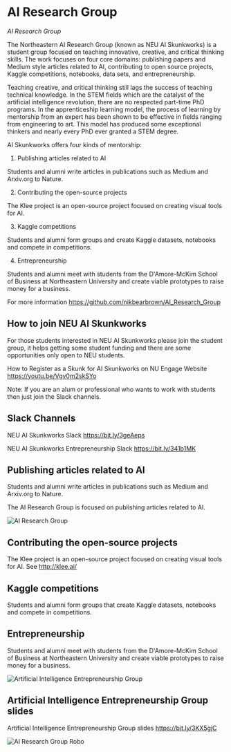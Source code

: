 # AI Research Group
*AI Research Group*  

The Northeastern AI Research Group (known as NEU AI Skunkworks) is a student group focused on teaching innovative, creative, and critical thinking skills. The work focuses on four core domains: publishing papers and Medium style articles related to AI, contributing to open source projects, Kaggle competitions, notebooks, data sets, and entrepreneurship.

Teaching creative, and critical thinking still lags the success of teaching technical knowledge. In the STEM fields which are the catalyst of the artificial intelligence revolution, there are no respected part-time PhD programs. In the apprenticeship learning model, the process of learning by mentorship from an expert has been shown to be effective in fields ranging from engineering to art. This model has produced some exceptional thinkers and nearly every PhD ever granted a STEM degree.


AI Skunkworks offers four kinds of mentorship:

1. Publishing articles related to AI

Students and alumni write articles in publications such as Medium and Arxiv.org to Nature.

2. Contributing the open-source projects

The Klee project is an open-source project focused on creating visual tools for AI.

3. Kaggle competitions

Students and alumni form groups and create Kaggle datasets, notebooks and compete in competitions.

4. Entrepreneurship

Students and alumni meet with students from the D'Amore-McKim School of Business at Northeastern University and create viable prototypes to raise money for a business.

For more information https://github.com/nikbearbrown/AI_Research_Group

## How to join NEU AI Skunkworks

For those students interested in NEU AI Skunkworks please join the student group, it helps getting some student funding and there are some opportunities only open to NEU students.

How to Register as a Skunk for AI Skunkworks on NU Engage Website https://youtu.be/Vgv0m2skSYo

Note: If you are an alum or professional who wants to work with students then just join the Slack channels.

## Slack Channels

NEU AI Skunkworks Slack https://bit.ly/3geAeps

NEU AI Skunkworks Entrepreneurship Slack https://bit.ly/341b1MK

## Publishing articles related to AI   

Students and alumni write articles in publications such as Medium and Arxiv.org to Nature.

The AI Research Group is focused on publishing articles related to AI. 

![AI Research Group](https://github.com/nikbearbrown/AI_Research_Group/raw/main/IMG/AI_Research_Group.jpg)


## Contributing the open-source projects    

The Klee project is an open-source project focused on creating visual tools for AI. See http://klee.ai/

## Kaggle competitions    

Students and alumni form groups that create Kaggle datasets, notebooks and compete in competitions.

##  Entrepreneurship   

Students and alumni meet with students from the D'Amore-McKim School of Business at Northeastern University and create viable prototypes to raise money for a business.

![Artificial Intelligence Entrepreneurship Group](https://github.com/nikbearbrown/AI_Research_Group/raw/main/IMG/Artificial_Intelligence_Entrepreneurship_Group.png)

##  Artificial Intelligence Entrepreneurship Group slides

Artificial Intelligence Entrepreneurship Group slides  https://bit.ly/3KX5gjC

![AI Research Group Robo](https://github.com/nikbearbrown/AI_Research_Group/raw/main/IMG/Robo_Poster_One_Sp22.png)
